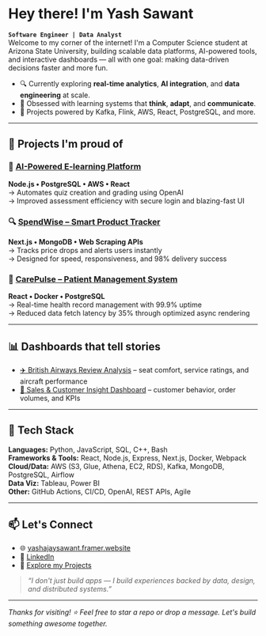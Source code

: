 # Hey there! I'm Yash Sawant

**`Software Engineer | Data Analyst`**  
Welcome to my corner of the internet! I'm a Computer Science student at Arizona State University, building scalable data platforms, AI-powered tools, and interactive dashboards — all with one goal: making data-driven decisions faster and more fun.

- 🔍 Currently exploring **real-time analytics**, **AI integration**, and **data engineering** at scale.
- 🧠 Obsessed with learning systems that **think**, **adapt**, and **communicate**.
- 🎯 Projects powered by Kafka, Flink, AWS, React, PostgreSQL, and more.

---

## 🔨 Projects I'm proud of

### 💬 [AI-Powered E-learning Platform](https://start-ops.vercel.app/)
**Node.js • PostgreSQL • AWS • React**  
→ Automates quiz creation and grading using OpenAI  
→ Improved assessment efficiency with secure login and blazing-fast UI

### 🔍 [SpendWise – Smart Product Tracker](https://spendwise-xi.vercel.app/)
**Next.js • MongoDB • Web Scraping APIs**  
→ Tracks price drops and alerts users instantly  
→ Designed for speed, responsiveness, and 98% delivery success

### 🏥 [CarePulse – Patient Management System](https://graveyard-two.vercel.app/)
**React • Docker • PostgreSQL**  
→ Real-time health record management with 99.9% uptime  
→ Reduced data fetch latency by 35% through optimized async rendering

---

## 📊 Dashboards that tell stories
- [✈️ British Airways Review Analysis](https://public.tableau.com/views/Book1_17437090147830/Dashboard1?:language=en-US&:sid=&:redirect=auth&:display_count=n&:origin=viz_share_link) – seat comfort, service ratings, and aircraft performance
- [🛒 Sales & Customer Insight Dashboard](https://public.tableau.com/views/SalesCustomerDashboardsDynamic_17440888486330/SalesDashboard?:language=en-US&:sid=&:redirect=auth&:display_count=n&:origin=viz_share_link) – customer behavior, order volumes, and KPIs

---

## 🧠 Tech Stack

**Languages:** Python, JavaScript, SQL, C++, Bash  
**Frameworks & Tools:** React, Node.js, Express, Next.js, Docker, Webpack  
**Cloud/Data:** AWS (S3, Glue, Athena, EC2, RDS), Kafka, MongoDB, PostgreSQL, Airflow  
**Data Viz:** Tableau, Power BI  
**Other:** GitHub Actions, CI/CD, OpenAI, REST APIs, Agile

---

## 📫 Let's Connect

- 🌐 [yashajaysawant.framer.website](https://yashajaysawant.framer.website/)
- 🔗 [LinkedIn](https://linkedin.com/in/yash-ajay-sawant)
- 🧠 [Explore my Projects](https://github.com/YASHSAWANTTT)

> *“I don't just build apps — I build experiences backed by data, design, and distributed systems.”*

---

_Thanks for visiting! ⭐ Feel free to star a repo or drop a message. Let's build something awesome together._
